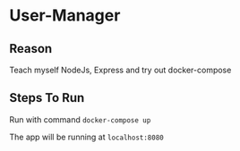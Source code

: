 # User-Manager

## Reason
Teach myself NodeJs, Express and try out docker-compose

## Steps To Run
Run with command `docker-compose up`

The app will be running at `localhost:8080`
